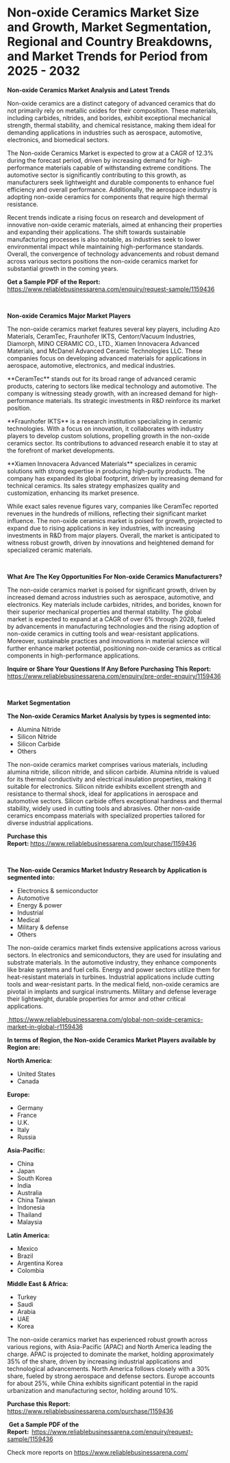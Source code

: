 <p><h1>Non-oxide Ceramics Market Size and Growth, Market Segmentation, Regional and Country Breakdowns, and Market Trends for Period from 2025 -  2032</h1></p><p><strong>Non-oxide Ceramics Market Analysis and Latest Trends</strong></p>
<p><p>Non-oxide ceramics are a distinct category of advanced ceramics that do not primarily rely on metallic oxides for their composition. These materials, including carbides, nitrides, and borides, exhibit exceptional mechanical strength, thermal stability, and chemical resistance, making them ideal for demanding applications in industries such as aerospace, automotive, electronics, and biomedical sectors.</p><p>The Non-oxide Ceramics Market is expected to grow at a CAGR of 12.3% during the forecast period, driven by increasing demand for high-performance materials capable of withstanding extreme conditions. The automotive sector is significantly contributing to this growth, as manufacturers seek lightweight and durable components to enhance fuel efficiency and overall performance. Additionally, the aerospace industry is adopting non-oxide ceramics for components that require high thermal resistance.</p><p>Recent trends indicate a rising focus on research and development of innovative non-oxide ceramic materials, aimed at enhancing their properties and expanding their applications. The shift towards sustainable manufacturing processes is also notable, as industries seek to lower environmental impact while maintaining high-performance standards. Overall, the convergence of technology advancements and robust demand across various sectors positions the non-oxide ceramics market for substantial growth in the coming years.</p></p>
<p><strong>Get a Sample PDF of the Report:&nbsp;</strong> <a href="https://www.reliablebusinessarena.com/enquiry/request-sample/1159436?utm_campaign=3221&utm_medium=2&utm_source=Github&utm_content=ia&utm_term=22032025&utm_id=non-oxide-ceramics">https://www.reliablebusinessarena.com/enquiry/request-sample/1159436</a></p>
<p>&nbsp;</p>
<p><strong>Non-oxide Ceramics Major Market Players</strong></p>
<p><p>The non-oxide ceramics market features several key players, including Azo Materials, CeramTec, Fraunhofer IKTS, Centorr/Vacuum Industries, Diamorph, MINO CERAMIC CO., LTD., Xiamen Innovacera Advanced Materials, and McDanel Advanced Ceramic Technologies LLC. These companies focus on developing advanced materials for applications in aerospace, automotive, electronics, and medical industries.</p><p>**CeramTec** stands out for its broad range of advanced ceramic products, catering to sectors like medical technology and automotive. The company is witnessing steady growth, with an increased demand for high-performance materials. Its strategic investments in R&D reinforce its market position.</p><p>**Fraunhofer IKTS** is a research institution specializing in ceramic technologies. With a focus on innovation, it collaborates with industry players to develop custom solutions, propelling growth in the non-oxide ceramics sector. Its contributions to advanced research enable it to stay at the forefront of market developments.</p><p>**Xiamen Innovacera Advanced Materials** specializes in ceramic solutions with strong expertise in producing high-purity products. The company has expanded its global footprint, driven by increasing demand for technical ceramics. Its sales strategy emphasizes quality and customization, enhancing its market presence.</p><p>While exact sales revenue figures vary, companies like CeramTec reported revenues in the hundreds of millions, reflecting their significant market influence. The non-oxide ceramics market is poised for growth, projected to expand due to rising applications in key industries, with increasing investments in R&D from major players. Overall, the market is anticipated to witness robust growth, driven by innovations and heightened demand for specialized ceramic materials.</p></p>
<p>&nbsp;</p>
<p><strong>What Are The Key Opportunities For Non-oxide Ceramics Manufacturers?</strong></p>
<p><p>The non-oxide ceramics market is poised for significant growth, driven by increased demand across industries such as aerospace, automotive, and electronics. Key materials include carbides, nitrides, and borides, known for their superior mechanical properties and thermal stability. The global market is expected to expand at a CAGR of over 6% through 2028, fueled by advancements in manufacturing technologies and the rising adoption of non-oxide ceramics in cutting tools and wear-resistant applications. Moreover, sustainable practices and innovations in material science will further enhance market potential, positioning non-oxide ceramics as critical components in high-performance applications.</p></p>
<p><strong>Inquire or Share Your Questions If Any Before Purchasing This Report:</strong> <a href="https://www.reliablebusinessarena.com/enquiry/pre-order-enquiry/1159436?utm_campaign=3221&utm_medium=2&utm_source=Github&utm_content=ia&utm_term=22032025&utm_id=non-oxide-ceramics">https://www.reliablebusinessarena.com/enquiry/pre-order-enquiry/1159436</a></p>
<p>&nbsp;</p>
<p><strong>Market Segmentation</strong></p>
<p><strong>The Non-oxide Ceramics Market Analysis by types is segmented into:</strong></p>
<p><ul><li>Alumina Nitride</li><li>Silicon Nitride</li><li>Silicon Carbide</li><li>Others</li></ul></p>
<p><p>The non-oxide ceramics market comprises various materials, including alumina nitride, silicon nitride, and silicon carbide. Alumina nitride is valued for its thermal conductivity and electrical insulation properties, making it suitable for electronics. Silicon nitride exhibits excellent strength and resistance to thermal shock, ideal for applications in aerospace and automotive sectors. Silicon carbide offers exceptional hardness and thermal stability, widely used in cutting tools and abrasives. Other non-oxide ceramics encompass materials with specialized properties tailored for diverse industrial applications.</p></p>
<p><strong>Purchase this Report:&nbsp;</strong><a href="https://www.reliablebusinessarena.com/purchase/1159436?utm_campaign=3221&utm_medium=2&utm_source=Github&utm_content=ia&utm_term=22032025&utm_id=non-oxide-ceramics">https://www.reliablebusinessarena.com/purchase/1159436</a></p>
<p>&nbsp;</p>
<p><strong>The Non-oxide Ceramics Market Industry Research by Application is segmented into:</strong></p>
<p><ul><li>Electronics & semiconductor</li><li>Automotive</li><li>Energy & power</li><li>Industrial</li><li>Medical</li><li>Military & defense</li><li>Others</li></ul></p>
<p><p>The non-oxide ceramics market finds extensive applications across various sectors. In electronics and semiconductors, they are used for insulating and substrate materials. In the automotive industry, they enhance components like brake systems and fuel cells. Energy and power sectors utilize them for heat-resistant materials in turbines. Industrial applications include cutting tools and wear-resistant parts. In the medical field, non-oxide ceramics are pivotal in implants and surgical instruments. Military and defense leverage their lightweight, durable properties for armor and other critical applications.</p></p>
<p><a href="https://www.reliablebusinessarena.com/global-non-oxide-ceramics-market-in-global-r1159436?utm_campaign=3221&utm_medium=2&utm_source=Github&utm_content=ia&utm_term=22032025&utm_id=non-oxide-ceramics">&nbsp;https://www.reliablebusinessarena.com/global-non-oxide-ceramics-market-in-global-r1159436</a></p>
<p><strong>In terms of Region, the Non-oxide Ceramics Market Players available by Region are:</strong></p>
<p>
    <p> <strong> North America: </strong>
        <ul>
            <li>United States</li>
            <li>Canada</li>
        </ul>
        </p> 
    <p> <strong> Europe: </strong>
        <ul>
            <li>Germany</li>
            <li>France</li>
            <li>U.K.</li>
            <li>Italy</li>
            <li>Russia</li>
        </ul>
        </p> 
    <p> <strong> Asia-Pacific: </strong>
        <ul>
            <li>China</li>
            <li>Japan</li>
            <li>South Korea</li>
            <li>India</li>
            <li>Australia</li>
            <li>China Taiwan</li>
            <li>Indonesia</li>
            <li>Thailand</li>
            <li>Malaysia</li>
        </ul>
        </p> 
    <p> <strong> Latin America: </strong>
        <ul>
            <li>Mexico</li>
            <li>Brazil</li>
            <li>Argentina Korea</li>
            <li>Colombia</li>
        </ul>
        </p> 
    <p> <strong> Middle East & Africa: </strong>
        <ul>
            <li>Turkey</li>
            <li>Saudi</li>
            <li>Arabia</li>
            <li>UAE</li>
            <li>Korea</li>
        </ul>
    </p>
    </p>
<p><p>The non-oxide ceramics market has experienced robust growth across various regions, with Asia-Pacific (APAC) and North America leading the charge. APAC is projected to dominate the market, holding approximately 35% of the share, driven by increasing industrial applications and technological advancements. North America follows closely with a 30% share, fueled by strong aerospace and defense sectors. Europe accounts for about 25%, while China exhibits significant potential in the rapid urbanization and manufacturing sector, holding around 10%.</p></p>
<p><strong>Purchase this Report: </strong><a href="https://www.reliablebusinessarena.com/purchase/1159436?utm_campaign=3221&utm_medium=2&utm_source=Github&utm_content=ia&utm_term=22032025&utm_id=non-oxide-ceramics">https://www.reliablebusinessarena.com/purchase/1159436</a></p>
<p>&nbsp;<strong>Get a Sample PDF of the Report:&nbsp;&nbsp;</strong><a href="https://www.reliablebusinessarena.com/enquiry/request-sample/1159436?utm_campaign=3221&utm_medium=2&utm_source=Github&utm_content=ia&utm_term=22032025&utm_id=non-oxide-ceramics">https://www.reliablebusinessarena.com/enquiry/request-sample/1159436</a></p>
<p><strong></strong></p>
<p>Check more reports on <a href="https://www.reliablebusinessarena.com/?utm_campaign=3221&utm_medium=2&utm_source=Github&utm_content=ia&utm_term=22032025&utm_id=non-oxide-ceramics">https://www.reliablebusinessarena.com/</a></p>